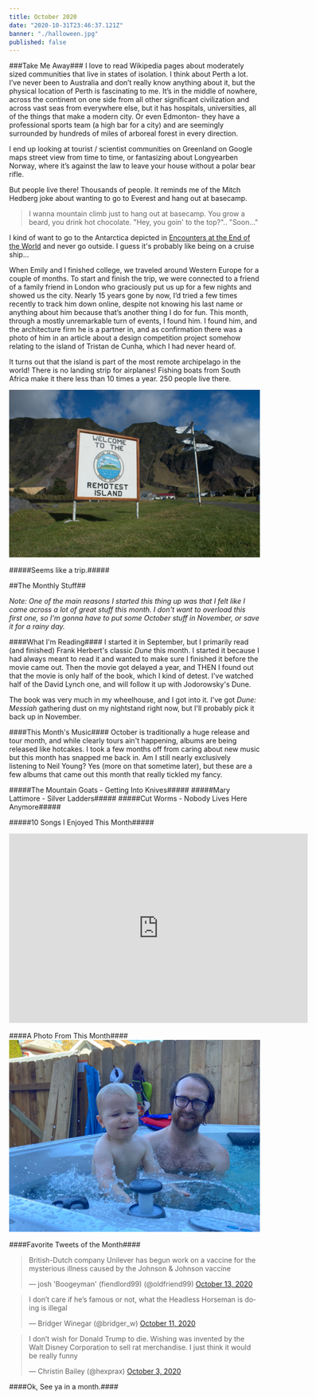 ```yaml
---
title: October 2020
date: "2020-10-31T23:46:37.121Z"
banner: "./halloween.jpg"
published: false
---
```

###Take Me Away###
I love to read Wikipedia pages about moderately sized communities that live in states of isolation. I think about Perth a lot. I’ve never been to Australia and don’t really know anything about it, but the physical location of Perth is fascinating to me. It’s in the middle of nowhere, across the continent on one side from all other significant civilization and across vast seas from everywhere else, but it has hospitals, universities, all of the things that make a modern city. Or even Edmonton- they have a professional sports team (a high bar for a city) and are seemingly surrounded by hundreds of miles of arboreal forest in every direction.

I end up looking at tourist / scientist communities on Greenland on Google maps street view from time to time, or fantasizing about Longyearben Norway, where it’s against the law to leave your house without a polar bear rifle.

But people live there! Thousands of people. It reminds me of the Mitch Hedberg joke about wanting to go to Everest and hang out at basecamp.
>I wanna mountain climb just to hang out at basecamp. You grow a beard, you drink hot chocolate. "Hey, you goin' to the top?".. "Soon..."

I kind of want to go to the Antarctica depicted in [Encounters at the End of the World](https://en.wikipedia.org/wiki/Encounters_at_the_End_of_the_World) and never go outside. I guess it's probably like being on a cruise ship...

When Emily and I finished college, we traveled around Western Europe for a couple of months. To start and finish the trip, we were connected to a friend of a family friend in London who graciously put us up for a few nights and showed us the city. Nearly 15 years gone by now, I’d tried a few times recently to track him down online, despite not knowing his last name or anything about him because that’s another thing I do for fun. This month, through a mostly unremarkable turn of events, I found him. I found him, and the architecture firm he is a partner in, and as confirmation there was a photo of him in an article about a design competition project somehow relating to the island of Tristan de Cunha, which I had never heard of.

It turns out that the island is part of the most remote archipelago in the world! There is no landing strip for airplanes! Fishing boats from South Africa make it there less than 10 times a year. 250 people live there.

![Tristan De Cunha](./tdc.jpg)

#####Seems like a trip.#####

##The Monthly Stuff##

*Note: One of the main reasons I started this thing up was that I felt like I came across a lot of great stuff this month. I don't want to overload this first one, so I'm gonna have to put some October stuff in November, or save it for a rainy day.*

####What I'm Reading####
I started it in September, but I primarily read (and finished) Frank Herbert's classic *Dune* this month. I started it because I had always meant to read it and wanted to make sure I finished it before the movie came out. Then the movie got delayed a year, and THEN I found out that the movie is only half of the book, which I kind of detest. I've watched half of the David Lynch one, and will follow it up with Jodorowsky's Dune.

The book was very much in my wheelhouse, and I got into it. I've got *Dune: Messiah* gathering dust on my nightstand right now, but I'll probably pick it back up in November.

####This Month's Music####
October is traditionally a huge release and tour month, and while clearly tours ain't happening, albums are being released like hotcakes. I took a few months off from caring about new music but this month has snapped me back in. Am I still nearly exclusively listening to Neil Young? Yes (more on that sometime later), but these are a few albums that came out this month that really tickled my fancy.

#####The Mountain Goats - Getting Into Knives#####
#####Mary Lattimore - Silver Ladders#####
#####Cut Worms - Nobody Lives Here Anymore#####


#####10 Songs I Enjoyed This Month#####
<iframe src="https://open.spotify.com/embed/playlist/6kFzFz9HVlnL1SKQC279Qs" width="600" height="380" frameborder="0" allowtransparency="true" style="margin:auto;" allow="encrypted-media"></iframe>


####A Photo From This Month####
![Me and the boy in a hot tub](./hottub.jpg)


####Favorite Tweets of the Month####
<blockquote class="twitter-tweet"><p lang="en" dir="ltr">British-Dutch company Unilever has begun work on a vaccine for the mysterious illness caused by the Johnson &amp; Johnson vaccine</p>&mdash; josh &#39;Boogeyman&#39; (fiendlord99) (@oldfriend99) <a href="https://twitter.com/oldfriend99/status/1315880227839635456?ref_src=twsrc%5Etfw">October 13, 2020</a></blockquote>
<blockquote class="twitter-tweet"><p lang="en" dir="ltr">I don’t care if he’s famous or not, what the Headless Horseman is doing is illegal</p>&mdash; Bridger Winegar (@bridger_w) <a href="https://twitter.com/bridger_w/status/1315130307285139458?ref_src=twsrc%5Etfw">October 11, 2020</a></blockquote>
<blockquote class="twitter-tweet"><p lang="en" dir="ltr">I don’t wish for Donald Trump to die. Wishing was invented by the Walt Disney Corporation to sell rat merchandise. I just think it would be really funny</p>&mdash; Christin Bailey (@hexprax) <a href="https://twitter.com/hexprax/status/1312239239090692096?ref_src=twsrc%5Etfw">October 3, 2020</a></blockquote> <script async src="https://platform.twitter.com/widgets.js" charset="utf-8"></script>

####Ok, See ya in a month.####
